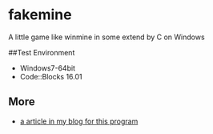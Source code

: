 # fakemine
A little game like winmine in some extend by C on Windows

##Test Environment
* Windows7-64bit
* Code::Blocks 16.01

## More
* [a article in my blog for this program](http://www.cnblogs.com/annsshadow/p/5010080.html)
